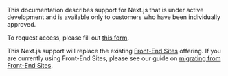 <Alert title="Alpha support for Next.js" type="info" >

This documentation describes support for Next.js that is under active development and is available only to customers who have been individually approved.

To request access, please fill out [this form](https://pantheon.io/nextjs-private-alpha-and-beta-access-form).

This Next.js support will replace the existing [Front-End Sites](https://docs.pantheon.io/guides/decoupled) offering. If you are currently using Front-End Sites, please see our guide on [migrating from Front-End Sites](/docs/nextjs/migrating-from-front-end-sites).

</Alert>
